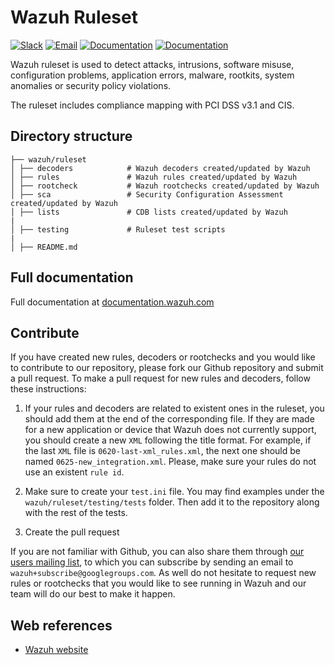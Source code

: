 # Wazuh Ruleset

[![Slack](https://img.shields.io/badge/slack-join-blue.svg)](https://goo.gl/forms/M2AoZC4b2R9A9Zy12)
[![Email](https://img.shields.io/badge/email-join-blue.svg)](https://groups.google.com/forum/#!forum/wazuh)
[![Documentation](https://img.shields.io/badge/docs-view-green.svg)](https://documentation.wazuh.com)
[![Documentation](https://img.shields.io/badge/web-view-green.svg)](https://wazuh.com)

Wazuh ruleset is used to detect attacks, intrusions, software misuse, configuration problems, application errors, malware, rootkits, system anomalies or security policy violations.

The ruleset includes compliance mapping with PCI DSS v3.1 and CIS.

## Directory structure

    ├── wazuh/ruleset
    │ ├── decoders            # Wazuh decoders created/updated by Wazuh
    │ ├── rules               # Wazuh rules created/updated by Wazuh
    │ ├── rootcheck           # Wazuh rootchecks created/updated by Wazuh
    │ ├── sca                 # Security Configuration Assessment created/updated by Wazuh
    │ ├── lists               # CDB lists created/updated by Wazuh
    |
    │ ├── testing             # Ruleset test scripts
    |
    │ ├── README.md

## Full documentation

Full documentation at [documentation.wazuh.com](https://documentation.wazuh.com/current/user-manual/ruleset/index.html)

## Contribute

If you have created new rules, decoders or rootchecks and you would like to contribute to our repository, please fork our Github repository and submit a pull request. To make a pull request for new rules and decoders, follow these instructions:

1. If your rules and decoders are related to existent ones in the ruleset, you should add them at the end of the corresponding file. If they are made for a new application or device that Wazuh does not currently support, you should create a new `XML` following the title format. For example, if the last `XML` file is `0620-last-xml_rules.xml`, the next one should be named `0625-new_integration.xml`. Please, make sure your rules do not use an existent `rule id`.

2. Make sure to create your `test.ini` file. You may find examples under the `wazuh/ruleset/testing/tests` folder. Then add it to the repository along with the rest of the tests.

3. Create the pull request

If you are not familiar with Github, you can also share them through [our users mailing list](https://groups.google.com/d/forum/wazuh), to which you can subscribe by sending an email to `wazuh+subscribe@googlegroups.com`. As well do not hesitate to request new rules or rootchecks that you would like to see running in Wazuh and our team will do our best to make it happen.

## Web references

* [Wazuh website](http://wazuh.com)
